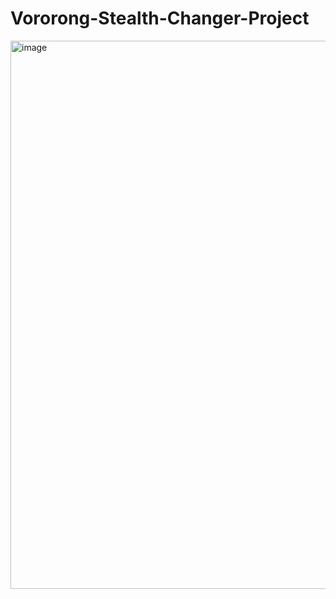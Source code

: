# Vororong-Stealth-Changer-Project

<img width="1757" height="877" alt="image" src="https://github.com/user-attachments/assets/96b619ab-1b67-4e5d-96aa-e9d11c3b86e4" />


